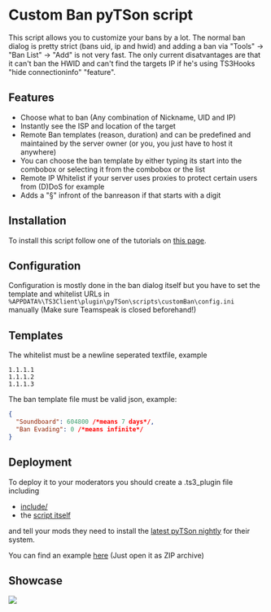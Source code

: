 # Custom Ban pyTSon script

This script allows you to customize your bans by a lot.
The normal ban dialog is pretty strict (bans uid, ip and hwid) and adding a ban via "Tools" -> "Ban List" -> "Add" is not very fast.
The only current disatvantages are that it can't ban the HWID and can't find the targets IP if he's using TS3Hooks "hide connectioninfo" "feature".

## Features
- Choose what to ban (Any combination of Nickname, UID and IP)
- Instantly see the ISP and location of the target
- Remote Ban templates (reason, duration) and can be predefined and maintained by the server owner (or you, you just have to host it anywhere)
- You can choose the ban template by either typing its start into the combobox or selecting it from the combobox or the list
- Remote IP Whitelist if your server uses proxies to protect certain users from (D)DoS for example
- Adds a "§" infront of the banreason if that starts with a digit

## Installation
To install this script follow one of the tutorials on [this page](https://github.com/Bluscream/pyTSon_plugins/#short-tutorial).

## Configuration
Configuration is mostly done in the ban dialog itself but you have to set the template and whitelist URLs in `%APPDATA%\TS3Client\plugin\pyTSon\scripts\customBan\config.ini` manually (Make sure Teamspeak is closed beforehand!)

## Templates
The whitelist must be a newline seperated textfile, example
```
1.1.1.1
1.1.1.2
1.1.1.3
```
The ban template file must be valid json, example:
```json
{
  "Soundboard": 604800 /*means 7 days*/,
  "Ban Evading": 0 /*means infinite*/
}
```

## Deployment
To deploy it to your moderators you should create a .ts3_plugin file including
- [include/](https://github.com/Bluscream/pyTSon_plugins/tree/master/include)
- the [script itself](https://github.com/Bluscream/pyTSon_plugins/tree/master/scripts/customBan)

and tell your mods they need to install the [latest pyTSon nightly](https://repo.4qt.de/pyTSon/nightlies/latest/) for their system.

You can find an example [here](https://puu.sh/AdP2f/8f9123f539.ts3_plugin) (Just open it as ZIP archive)

## Showcase
![](https://i.imgur.com/o1tlaF7.gif)